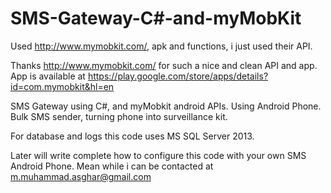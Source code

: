 # SMS-Gateway-C#-and-myMobKit
Used http://www.mymobkit.com/, apk and functions, i just used their API. 

Thanks http://www.mymobkit.com/ for such a nice and clean API and app.
App is available at https://play.google.com/store/apps/details?id=com.mymobkit&hl=en

SMS Gateway using C#, and myMobkit android APIs. Using Android Phone. Bulk SMS sender, turning phone into surveillance kit.

For database and logs this code uses MS SQL Server 2013.

Later will write complete how to configure this code with your own SMS Android Phone. Mean while i can be contacted at m.muhammad.asghar@gmail.com



